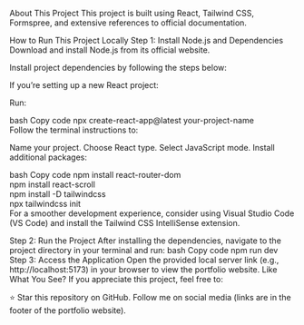 About This Project
This project is built using React, Tailwind CSS, Formspree, and extensive references to official documentation.

How to Run This Project Locally
Step 1: Install Node.js and Dependencies
Download and install Node.js from its official website.

Install project dependencies by following the steps below:

If you’re setting up a new React project:

Run:

bash
Copy code
npx create-react-app@latest your-project-name  
Follow the terminal instructions to:

Name your project.
Choose React type.
Select JavaScript mode.
Install additional packages:

bash
Copy code
npm install react-router-dom  
npm install react-scroll  
npm install -D tailwindcss  
npx tailwindcss init  
For a smoother development experience, consider using Visual Studio Code (VS Code) and install the Tailwind CSS IntelliSense extension.

Step 2: Run the Project
After installing the dependencies, navigate to the project directory in your terminal and run:
bash
Copy code
npm run dev  
Step 3: Access the Application
Open the provided local server link (e.g., http://localhost:5173) in your browser to view the portfolio website.
Like What You See?
If you appreciate this project, feel free to:

⭐ Star this repository on GitHub.
Follow me on social media (links are in the footer of the portfolio website).
